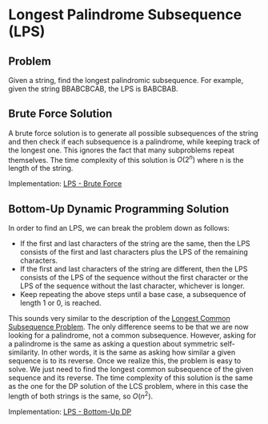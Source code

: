 # Longest Palindrome Subsequence (LPS)

## Problem

Given a string, find the longest palindromic subsequence. For example, given the string BBABCBCAB, the LPS is BABCBAB.  

## Brute Force Solution

A brute force solution is to generate all possible subsequences of the string and then check if each subsequence is a palindrome, while keeping track of the longest one. This ignores the fact that many subproblems repeat themselves. The time complexity of this solution is $O(2^n)$ where n is the length of the string.

Implementation: [LPS - Brute Force](https://github.com/pl3onasm/Algorithms/blob/main/algorithms/dynamic-programming/longest-palin-sub/lps-1.c)

## Bottom-Up Dynamic Programming Solution

In order to find an LPS, we can break the problem down as follows:

- If the first and last characters of the string are the same, then the LPS consists of the first and last characters plus the LPS of the remaining characters.
- If the first and last characters of the string are different, then the LPS consists of the LPS of the sequence without the first character or the LPS of the sequence without the last character, whichever is longer.
- Keep repeating the above steps until a base case, a subsequence of length 1 or 0, is reached.  

This sounds very similar to the description of the [Longest Common Subsequence Problem](https://github.com/pl3onasm/Algorithms/tree/main/algorithms/dynamic-programming/longest-common-sub). The only difference seems to be that we are now looking for a palindrome, not a common subsequence. However, asking for a palindrome is the same as asking a question about symmetric self-similarity. In other words, it is the same as asking how similar a given sequence is to its reverse. Once we realize this, the problem is easy to solve. We just need to find the longest common subsequence of the given sequence and its reverse. The time complexity of this solution is the same as the one for the DP solution of the LCS problem, where in this case the length of both strings is the same, so $O(n^2)$.

Implementation: [LPS - Bottom-Up DP](https://github.com/pl3onasm/Algorithms/blob/main/algorithms/dynamic-programming/longest-palin-sub/lps-2.c)
